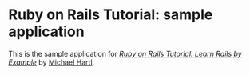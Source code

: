 # Ruby on Rails Tutorial: sample application

This is the sample application for 
[*Ruby on Rails Tutorial: Learn Rails by Example*](http://www.google.co.uk)
 by [Michael Hartl](http://michaelhartl.com/).
